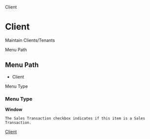 
Client
# Client


Maintain Clients/Tenants

Menu Path
## Menu Path



- Client

Menu Type
### Menu Type

**Window**

```
The Sales Transaction checkbox indicates if this item is a Sales Transaction.
```

[Client](functional-guide/window/window-client.md)